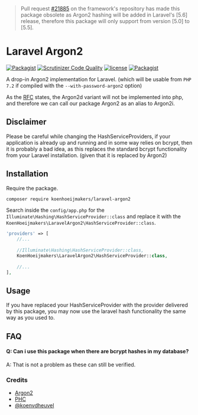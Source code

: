 > Pull request [#21885](https://github.com/laravel/framework/pull/21885) on the framework's repository has made this package obsolete   as Argon2 hashing will be added in Laravel's [5.6] release, therefore this package will only support from version [5.0] to [5.5].

# Laravel Argon2
[![Packagist](https://img.shields.io/packagist/v/koenhoeijmakers/laravel-argon2.svg?colorB=brightgreen)](https://packagist.org/packages/koenhoeijmakers/laravel-argon2)
[![Scrutinizer Code Quality](https://scrutinizer-ci.com/g/koenhoeijmakers/laravel-argon2/badges/quality-score.png?b=master)](https://scrutinizer-ci.com/g/koenhoeijmakers/laravel-argon2/?branch=master)
[![license](https://img.shields.io/github/license/koenhoeijmakers/laravel-argon2.svg?colorB=brightgreen)](https://github.com/koenhoeijmakers/laravel-argon2)
[![Packagist](https://img.shields.io/packagist/dt/koenhoeijmakers/laravel-argon2.svg?colorB=brightgreen)](https://packagist.org/packages/koenhoeijmakers/laravel-argon2)

A drop-in Argon2 implementation for Laravel.
(which will be usable from `PHP 7.2` if compiled with the `--with-password-argon2` option)

As the [RFC](https://wiki.php.net/rfc/argon2_password_hash) states, the Argon2d variant will not be implemented into php, and therefore we can call our package Argon2 as an alias to Argon2i.

## Disclaimer
Please be careful while changing the HashServiceProviders, if your application is already up and running and in some way relies on bcrypt, then it is probably a bad idea, as this replaces the standard bcrypt functionality from your Laravel installation. (given that it is replaced by Argon2)

## Installation

Require the package.
```sh
composer require koenhoeijmakers/laravel-argon2
```

Search inside the `config/app.php` for the `Illuminate\Hashing\HashServiceProvider::class` and replace it with the `KoenHoeijmakers\LaravelArgon2\HashServiceProvider::class`.

```php
'providers' => [
    //...
    
    //Illuminate\Hashing\HashServiceProvider::class,
    KoenHoeijmakers\LaravelArgon2\HashServiceProvider::class,
    
    //...
],
```

## Usage

If you have replaced your HashServiceProvider with the provider delivered by this package, you may now use the laravel hash functionality the same way as you used to.

## FAQ
#### Q: Can i use this package when there are bcrypt hashes in my database?
A: That is not a problem as these can still be verified.

### Credits
* [Argon2](https://github.com/P-H-C/phc-winner-argon2)
* [PHC](https://password-hashing.net/)
* [@koenvdheuvel](https://github.com/koenvdheuvel)

